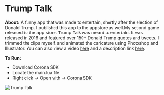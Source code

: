 # Trump Talk



**About:**
A funny app that was made to entertain, shortly after the election of Donald Trump. I published this app to the appstore as well.My second game released to the app store. Trump Talk was meant to entertain. It was released in 2016 and featured over 150+ Donald Trump quotes and tweets. I trimmed the clips myself, and animated the caricature using Photoshop and Illustrator. You can also view a video [here](https://www.youtube.com/watch?v=TP0js2tZit0) and a description link [here](https://appadvice.com/app/the-best-trump-talk-app/1220693540).

**To Run:**
- Download Corona SDK
- Locate the main.lua file
- Right click -> Open with -> Corona SDK

![Trump Talk](https://i.ibb.co/t8FCtyN/trumptalk.png)



